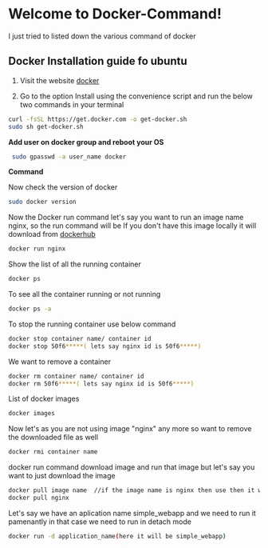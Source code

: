 Welcome to Docker-Command!
===================
I just tried to listed down the  various command of docker

## Docker Installation guide fo ubuntu

1. Visit the website [docker](https://docs.docker.com/engine/install/ubuntu/)

2. Go to the option Install using the convenience script and run the below two commands in your terminal
```bash
curl -fsSL https://get.docker.com -o get-docker.sh
sudo sh get-docker.sh
```
**Add user on docker group and reboot your OS**
```bash
 sudo gpasswd -a user_name docker
 ```
**Command**

Now check the version of docker
```bash
sudo docker version
```
Now the Docker run command let's say you want to run an image name nginx, so the run command will be
If you don't have this image locally it will download from [dockerhub](https://hub.docker.com/_/nginx)

```bash
docker run nginx
```
Show the list of all the running container 
```bash
docker ps
```
To see all the container running or not running 
```bash
docker ps -a
```
To stop the running container use below command
```bash
docker stop container name/ container id 
docker stop 50f6*****( lets say nginx id is 50f6*****)
```
We want to remove a container
```bash
docker rm container name/ container id 
docker rm 50f6*****( lets say nginx id is 50f6*****)
```
List of docker images

```bash
docker images
```

Now let's as you are not using image "nginx" any more so want to remove the downloaded file as well

```bash
docker rmi container name
```
docker run command download image and run that image but let's say you want to just download the image
```bash
docker pull image name  //if the image name is nginx then use then it would be 
docker pull nginx

```
Let's say we have an aplication name simple_webapp and we need to run it pamenantly in that case we need to run in detach mode
```bash
docker run -d application_name(here it will be simple_webapp)
```

